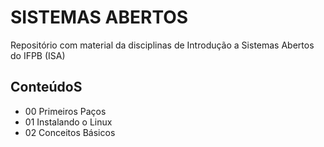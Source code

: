 # SISTEMAS ABERTOS

Repositório com material da disciplinas de Introdução a Sistemas Abertos do IFPB (ISA)

## ConteúdoS

* 00 Primeiros Paços
* 01 Instalando o Linux
* 02 Conceitos Básicos